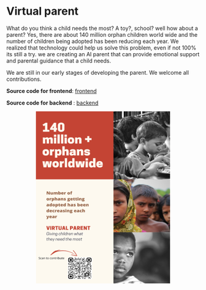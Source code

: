 # Virtual parent

What do you think a child needs the most? A toy?, school? well how about a parent? Yes, there are about 140 million orphan children world wide and 
the number of children being adopted has been reducing each year. We realized that technology could help us solve this problem, even if not 100% its still a
try. we are creating an AI parent that can provide emotional support and parental guidance that a child needs.

We are still in our early stages of developing the parent. We welcome all contributions.

**Source code for frontend**: [frontend](https://github.com/PaulleDemon/Virtual-parent-frontend)

**Source code for backend** : [backend](https://github.com/PaulleDemon/virtual-parent-backend)


<p align="center">
  <img src="https://github.com/PaulleDemon/virtual-parent-support/blob/main/images/contribution-poster.png" alt="AdoStrings icon" width=350px" height="450px"/>
</p>
